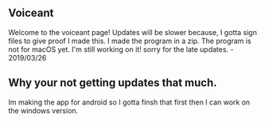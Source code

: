 ## Voiceant

Welcome to the voiceant page! 
Updates will be slower because, I gotta sign files to give proof I made this.
I made the program in a zip. 
The program is not for macOS yet.
I'm still working on it! sorry for the late updates. - 2019/03/26 
## Why your not getting updates that much.

Im making the app for android so I gotta finsh that first then I can work on the windows version.
